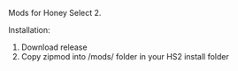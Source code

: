 Mods for Honey Select 2.

Installation:
1. Download release
2. Copy zipmod into /mods/ folder in your HS2 install folder
